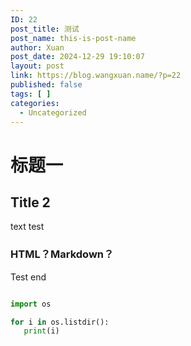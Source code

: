 ```yaml
---
ID: 22
post_title: 测试
post_name: this-is-post-name
author: Xuan
post_date: 2024-12-29 19:10:07
layout: post
link: https://blog.wangxuan.name/?p=22
published: false
tags: [ ]
categories:
  - Uncategorized
---
```

# 标题一
## Title 2

text test

### HTML？Markdown？

Test end

```python

import os

for i in os.listdir():
   print(i)

```